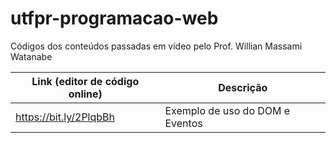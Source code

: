 # utfpr-programacao-web
Códigos dos conteúdos passadas em vídeo pelo Prof. Willian Massami Watanabe


| Link (editor de código online)                          | Descrição                                  |
|---------------------------------------------------------|--------------------------------------------|
| https://bit.ly/2PlqbBh                                  | Exemplo de uso do DOM e Eventos            |
